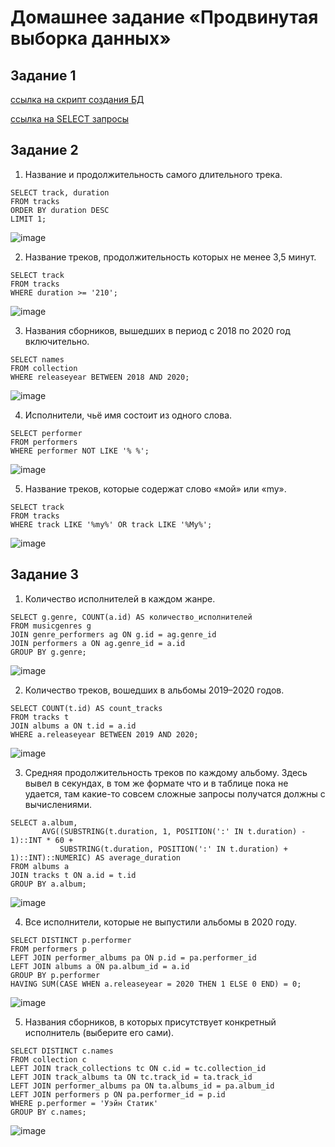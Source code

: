 # Домашнее задание «Продвинутая выборка данных»

## Задание 1
[ссылка на скрипт создания БД](https://github.com/Destian1995/HW-python-netology/blob/main/SUBD/create_DB.sql)

[ссылка на SELECT запросы](https://github.com/Destian1995/HW-python-netology/blob/main/SUBD/select.sql)
## Задание 2
1. Название и продолжительность самого длительного трека.
```
SELECT track, duration
FROM tracks
ORDER BY duration DESC
LIMIT 1;
```
![image](https://github.com/Destian1995/HW-python-netology/assets/106807250/ccefe2ee-716f-4f6d-9d41-c5734f029c6b)

2. Название треков, продолжительность которых не менее 3,5 минут.
```
SELECT track
FROM tracks
WHERE duration >= '210';
```
![image](https://github.com/Destian1995/HW-python-netology/assets/106807250/b219ec09-d0ae-4480-97a4-2841395c3692)

3. Названия сборников, вышедших в период с 2018 по 2020 год включительно.
```
SELECT names
FROM collection
WHERE releaseyear BETWEEN 2018 AND 2020;
```
![image](https://github.com/Destian1995/HW-python-netology/assets/106807250/b150b553-b019-40d3-a2a0-70b75fca3b14)

4. Исполнители, чьё имя состоит из одного слова.
```
SELECT performer
FROM performers
WHERE performer NOT LIKE '% %';
```
![image](https://github.com/Destian1995/HW-python-netology/assets/106807250/51fb69ac-f2d2-49fc-a391-458cb935ccc8)

5. Название треков, которые содержат слово «мой» или «my».
```
SELECT track
FROM tracks
WHERE track LIKE '%my%' OR track LIKE '%My%';
```
![image](https://github.com/Destian1995/HW-python-netology/assets/106807250/1df81e08-eb96-4029-9da2-cfc61d3df01f)


## Задание 3


1. Количество исполнителей в каждом жанре.
```
SELECT g.genre, COUNT(a.id) AS количество_исполнителей
FROM musicgenres g
JOIN genre_performers ag ON g.id = ag.genre_id
JOIN performers a ON ag.genre_id = a.id
GROUP BY g.genre;
```
![image](https://github.com/Destian1995/HW-python-netology/assets/106807250/35ff0ed2-440e-4dfb-8d29-26608620f3cc)



2. Количество треков, вошедших в альбомы 2019–2020 годов.
```
SELECT COUNT(t.id) AS count_tracks
FROM tracks t
JOIN albums a ON t.id = a.id
WHERE a.releaseyear BETWEEN 2019 AND 2020;
```
![image](https://github.com/Destian1995/HW-python-netology/assets/106807250/0432deb5-d424-45df-8076-dcbd562192a9)


3. Средняя продолжительность треков по каждому альбому.
Здесь вывел в секундах, в том же формате что и в таблице пока не удается, там какие-то совсем сложные запросы получатся должны с вычислениями.
```
SELECT a.album, 
       AVG((SUBSTRING(t.duration, 1, POSITION(':' IN t.duration) - 1)::INT * 60 + 
           SUBSTRING(t.duration, POSITION(':' IN t.duration) + 1)::INT)::NUMERIC) AS average_duration
FROM albums a
JOIN tracks t ON a.id = t.id
GROUP BY a.album;
```
![image](https://github.com/Destian1995/HW-python-netology/assets/106807250/5b845bf2-6675-47fb-a082-0a66893a7a4f)


4. Все исполнители, которые не выпустили альбомы в 2020 году.

```
SELECT DISTINCT p.performer
FROM performers p
LEFT JOIN performer_albums pa ON p.id = pa.performer_id
LEFT JOIN albums a ON pa.album_id = a.id
GROUP BY p.performer
HAVING SUM(CASE WHEN a.releaseyear = 2020 THEN 1 ELSE 0 END) = 0; 
```
![image](https://github.com/Destian1995/HW-python-netology/assets/106807250/440c5573-d6ba-4785-811e-880e461cb9bf)


5. Названия сборников, в которых присутствует конкретный исполнитель (выберите его сами).
```
SELECT DISTINCT c.names
FROM collection c 
LEFT JOIN track_collections tc ON c.id = tc.collection_id
LEFT JOIN track_albums ta ON tc.track_id = ta.track_id 
LEFT JOIN performer_albums pa ON ta.albums_id = pa.album_id 
LEFT JOIN performers p ON pa.performer_id = p.id 
WHERE p.performer = 'Уэйн Статик'
GROUP BY c.names;
```

![image](https://github.com/Destian1995/HW-python-netology/assets/106807250/27f54194-7d3e-4dfa-b18d-c8310ad355ee)


